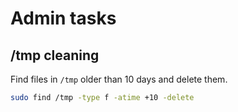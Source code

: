 # Admin tasks

## /tmp cleaning

Find files in `/tmp` older than 10 days and delete them.

```bash
sudo find /tmp -type f -atime +10 -delete
```
